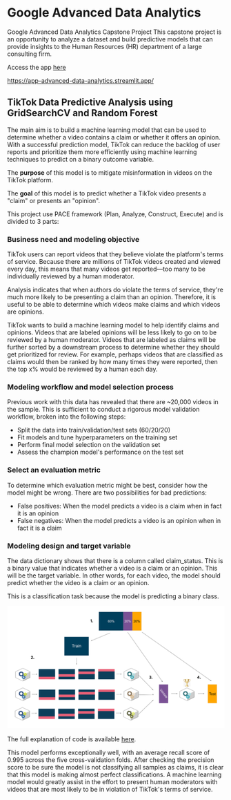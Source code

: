 # Google Advanced Data Analytics
Google Advanced Data Analytics Capstone Project
This capstone project is an opportunity to analyze a dataset and build predictive models that can provide insights to the Human Resources (HR) department of a large consulting firm.

Access the app [here](https://app-advanced-data-analytics.streamlit.app/)

https://app-advanced-data-analytics.streamlit.app/


## TikTok Data Predictive Analysis using GridSearchCV and Random Forest
The main aim is to build a machine learning model that can be used to determine whether a video contains a claim or whether it offers an opinion. With a successful prediction model, TikTok can reduce the backlog of user reports and prioritize them more efficiently using machine learning techniques to predict on a binary outcome variable.

The **purpose** of this model is to mitigate misinformation in videos on the TikTok platform.

The **goal** of this model is to predict whether a TikTok video presents a "claim" or presents an "opinion".

This project use PACE framework (Plan, Analyze, Construct, Execute) and is divided to 3 parts: 

### Business need and modeling objective
 
TikTok users can report videos that they believe violate the platform's terms of service. Because there are millions of TikTok videos created and viewed every day, this means that many videos get reported—too many to be individually reviewed by a human moderator.

Analysis indicates that when authors do violate the terms of service, they're much more likely to be presenting a claim than an opinion. Therefore, it is useful to be able to determine which videos make claims and which videos are opinions.

TikTok wants to build a machine learning model to help identify claims and opinions. Videos that are labeled opinions will be less likely to go on to be reviewed by a human moderator. Videos that are labeled as claims will be further sorted by a downstream process to determine whether they should get prioritized for review. For example, perhaps videos that are classified as claims would then be ranked by how many times they were reported, then the top x% would be reviewed by a human each day.
### Modeling workflow and model selection process

Previous work with this data has revealed that there are ~20,000 videos in the sample. This is sufficient to conduct a rigorous model validation workflow, broken into the following steps:

- Split the data into train/validation/test sets (60/20/20)
- Fit models and tune hyperparameters on the training set
- Perform final model selection on the validation set
- Assess the champion model's performance on the test set
### Select an evaluation metric

To determine which evaluation metric might be best, consider how the model might be wrong. There are two possibilities for bad predictions:

- False positives: When the model predicts a video is a claim when in fact it is an opinion
- False negatives: When the model predicts a video is an opinion when in fact it is a claim
### Modeling design and target variable

The data dictionary shows that there is a column called claim_status. This is a binary value that indicates whether a video is a claim or an opinion. This will be the target variable. In other words, for each video, the model should predict whether the video is a claim or an opinion.

This is a classification task because the model is predicting a binary class.

![image](https://raw.githubusercontent.com/adacert/tiktok/main/optimal_model_flow_numbered.svg)

The full explanation of code is available [here](https://www.kaggle.com/code/aleemaparakatta/tiktok-data-predictive-analysis-gridsearchcv/).

This model performs exceptionally well, with an average recall score of 0.995 across the five cross-validation folds. After checking the precision score to be sure the model is not classifying all samples as claims, it is clear that this model is making almost perfect classifications.
A machine learning model would greatly assist in the effort to present human moderators with videos that are most likely to be in violation of TikTok's terms of service.
